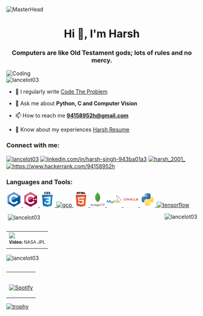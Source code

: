 ![MasterHead](https://wallpapercave.com/wp/wp8391523.jpg)                                      

<h1 align="center">Hi 👋, I'm Harsh</h1>
<h3 align="center">Computers are like Old Testament gods; lots of rules and no mercy.</h3>
<img align="right" alt="Coding" width="600" src="https://image.myanimelist.net/ui/5LYzTBVoS196gvYvw3zjwOdl-LU9txIeQOCAHj7mALk")
                                    
<p align="left"> <img src="https://komarev.com/ghpvc/?username=lancelot03&label=Profile%20views&color=0e75b6&style=flat" alt="lancelot03" /> </p>

- 📝 I regularly write [Code The Problem](https://github.com/Lancelot03/Code-The-Problem)

- 💬 Ask me about **Python, C and Computer Vision**

- 📫 How to reach me **94158952h@gmail.com**

- 📄 Know about my experiences [Harsh Resume](https://drive.google.com/file/d/10eqaH7vr7HG07XLP0DX4_qT3AwFMRa3G/view?usp=sharing)

<h3 align="left">Connect with me:</h3>
<p align="left">
<a href="https://dev.to/lancelot03" target="blank"><img align="center" src="https://raw.githubusercontent.com/rahuldkjain/github-profile-readme-generator/master/src/images/icons/Social/devto.svg" alt="lancelot03" height="30" width="40" /></a>
<a href="https://www.linkedin.com/in/harsh-singh-943ba01a3/" target="blank"><img align="center" src="https://raw.githubusercontent.com/rahuldkjain/github-profile-readme-generator/master/src/images/icons/Social/linked-in-alt.svg" alt="linkedin.com/in/harsh-singh-943ba01a3" height="30" width="40" /></a>
<a href="https://instagram.com/harsh_2001_" target="blank"><img align="center" src="https://raw.githubusercontent.com/rahuldkjain/github-profile-readme-generator/master/src/images/icons/Social/instagram.svg" alt="harsh_2001_" height="30" width="40" /></a>
<a href="https://www.hackerrank.com/94158952h" target="blank"><img align="center" src="https://raw.githubusercontent.com/rahuldkjain/github-profile-readme-generator/master/src/images/icons/Social/hackerrank.svg" alt="https://www.hackerrank.com/94158952h" height="30" width="40" /></a>
</p>

<h3 align="left">Languages and Tools:</h3>
<p align="left"> <a href="https://www.cprogramming.com/" target="_blank" rel="noreferrer"> <img src="https://raw.githubusercontent.com/devicons/devicon/master/icons/c/c-original.svg" alt="c" width="40" height="40"/> </a> <a href="https://www.w3schools.com/cpp/" target="_blank" rel="noreferrer"> <img src="https://raw.githubusercontent.com/devicons/devicon/master/icons/cplusplus/cplusplus-original.svg" alt="cplusplus" width="40" height="40"/> </a> <a href="https://www.w3schools.com/css/" target="_blank" rel="noreferrer"> <img src="https://raw.githubusercontent.com/devicons/devicon/master/icons/css3/css3-original-wordmark.svg" alt="css3" width="40" height="40"/> </a> <a href="https://cloud.google.com" target="_blank" rel="noreferrer"> <img src="https://www.vectorlogo.zone/logos/google_cloud/google_cloud-icon.svg" alt="gcp" width="40" height="40"/> </a> <a href="https://www.w3.org/html/" target="_blank" rel="noreferrer"> <img src="https://raw.githubusercontent.com/devicons/devicon/master/icons/html5/html5-original-wordmark.svg" alt="html5" width="40" height="40"/> </a> <a href="https://www.mongodb.com/" target="_blank" rel="noreferrer"> <img src="https://raw.githubusercontent.com/devicons/devicon/master/icons/mongodb/mongodb-original-wordmark.svg" alt="mongodb" width="40" height="40"/> </a> <a href="https://www.mysql.com/" target="_blank" rel="noreferrer"> <img src="https://raw.githubusercontent.com/devicons/devicon/master/icons/mysql/mysql-original-wordmark.svg" alt="mysql" width="40" height="40"/> </a> <a href="https://www.oracle.com/" target="_blank" rel="noreferrer"> <img src="https://raw.githubusercontent.com/devicons/devicon/master/icons/oracle/oracle-original.svg" alt="oracle" width="40" height="40"/> </a> <a href="https://www.python.org" target="_blank" rel="noreferrer"> <img src="https://raw.githubusercontent.com/devicons/devicon/master/icons/python/python-original.svg" alt="python" width="40" height="40"/> </a> <a href="https://www.tensorflow.org" target="_blank" rel="noreferrer"> <img src="https://www.vectorlogo.zone/logos/tensorflow/tensorflow-icon.svg" alt="tensorflow" width="40" height="40"/> </a> </p>

<p><img align="right" src="https://github-readme-stats.vercel.app/api/top-langs?username=lancelot03&show_icons=true&locale=en&layout=compact" alt="lancelot03" /></p>

<p>&nbsp;<img align="center" src="https://github-readme-stats.vercel.app/api?username=lancelot03&show_icons=true&locale=en" alt="lancelot03" /></p>

<table align="right">
  <tr>
    <td  width="100%"><a href="https://twitter.com/github/status/1384130507898720262"><img width="100%" src="https://user-images.githubusercontent.com/121322/131424175-5150da6e-ccc7-4da3-b949-6654eec0b3dc.gif"></a><br><sup><strong>Video:</strong> NASA JPL</sup></td>
   </tr>
  </table>



<p><img align="center" src="https://github-readme-streak-stats.herokuapp.com/?user=lancelot03&" alt="lancelot03" /></p>



<center><table align="right" width="100%"> 
  <tr>
  <td width="100%">

&nbsp; <br> [![Spotify](https://novatorem.vercel.app/api/spotify?background_color=0d1117&border_color=ffffff)](https://open.spotify.com/user/31drr6hfuuy7wxzdjavz7iejyuh4)</table></center>
  
  
  
[![trophy](https://github-profile-trophy.vercel.app/?username=Lancelot03&theme=matrix)](https://github.com/ryo-ma/github-profile-trophy)
